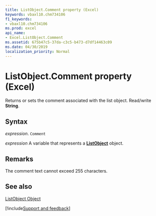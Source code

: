 ```yaml
---
title: ListObject.Comment property (Excel)
keywords: vbaxl10.chm734106
f1_keywords:
- vbaxl10.chm734106
ms.prod: excel
api_name:
- Excel.ListObject.Comment
ms.assetid: 675b47c5-37da-c3c5-b473-d7df14463c09
ms.date: 04/30/2019
localization_priority: Normal
---
```



# ListObject.Comment property (Excel)

Returns or sets the comment associated with the list object. Read/write  **String**.


## Syntax

_expression_. `Comment`

_expression_ A variable that represents a **[ListObject](Excel.ListObject.md)** object.


## Remarks

The comment text cannot exceed 255 characters.


## See also


[ListObject Object](Excel.ListObject.md)

[!include[Support and feedback](~/includes/feedback-boilerplate.md)]